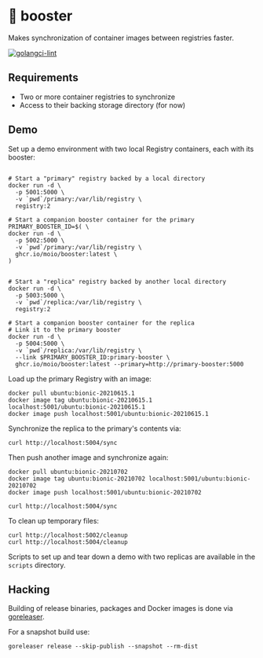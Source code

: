 # 🚀 booster

Makes synchronization of container images between registries faster.

[![golangci-lint](https://github.com/moio/booster/actions/workflows/golangci-lint.yml/badge.svg)](https://github.com/moio/booster/actions/workflows/golangci-lint.yml)


## Requirements

 - Two or more container registries to synchronize
 - Access to their backing storage directory (for now)

## Demo

Set up a demo environment with two local Registry containers, each with its booster:
```shell

# Start a "primary" registry backed by a local directory
docker run -d \
  -p 5001:5000 \
  -v `pwd`/primary:/var/lib/registry \
  registry:2

# Start a companion booster container for the primary
PRIMARY_BOOSTER_ID=$( \
docker run -d \
  -p 5002:5000 \
  -v `pwd`/primary:/var/lib/registry \
  ghcr.io/moio/booster:latest \
) 


# Start a "replica" registry backed by another local directory
docker run -d \
  -p 5003:5000 \
  -v `pwd`/replica:/var/lib/registry \
  registry:2

# Start a companion booster container for the replica
# Link it to the primary booster
docker run -d \
  -p 5004:5000 \
  -v `pwd`/replica:/var/lib/registry \
  --link $PRIMARY_BOOSTER_ID:primary-booster \
  ghcr.io/moio/booster:latest --primary=http://primary-booster:5000
```

Load up the primary Registry with an image:
```shell
docker pull ubuntu:bionic-20210615.1
docker image tag ubuntu:bionic-20210615.1 localhost:5001/ubuntu:bionic-20210615.1
docker image push localhost:5001/ubuntu:bionic-20210615.1
```

Synchronize the replica to the primary's contents via:
```shell
curl http://localhost:5004/sync
```

Then push another image and synchronize again:
```shell
docker pull ubuntu:bionic-20210702
docker image tag ubuntu:bionic-20210702 localhost:5001/ubuntu:bionic-20210702
docker image push localhost:5001/ubuntu:bionic-20210702

curl http://localhost:5004/sync
```

To clean up temporary files:
```shell
curl http://localhost:5002/cleanup
curl http://localhost:5004/cleanup
```

Scripts to set up and tear down a demo with two replicas are available in the `scripts` directory.

## Hacking

Building of release binaries, packages and Docker images is done via [goreleaser](https://goreleaser.com).

For a snapshot build use:

```shell
goreleaser release --skip-publish --snapshot --rm-dist
```

